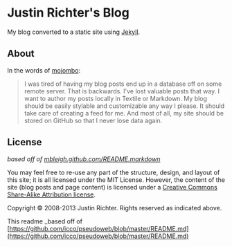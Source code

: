 # Justin Richter's Blog

My blog converted to a static site using [Jekyll][j].

## About

In the words of [mojombo][]:

> I was tired of having my blog posts end up in a database off on some remote server. That is backwards. I've lost valuable posts that way. I want to author my posts locally in Textile or Markdown. My blog should be easily stylable and customizable any way I please. It should take care of creating a feed for me. And most of all, my site should be stored on GitHub so that I never lose data again.

## License

_based off of [mbleigh.github.com/README.markdown](http://github.com/mbleigh/mbleigh.github.com)_

You may feel free to re-use any part of the structure, design, and layout of this site; it is all licensed under the MIT License. However, the content of the site (blog posts and page content) is licensed under a [Creative Commons Share-Alike Attribution license](http://creativecommons.org/licenses/by-nc-sa/3.0/us/).

Copyright &copy; 2008-2013 Justin Richter. Rights reserved as indicated above.

This readme _based off of [https://github.com/icco/pseudoweb/blob/master/README.md](https://github.com/icco/pseudoweb/blob/master/README.md)

[j]: http://github.com/mojombo/jekyll
[mojombo]: http://github.com/mojombo
